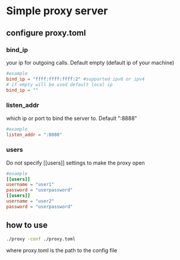 # Simple proxy server
## configure proxy.toml
### bind_ip
your ip for outgoing calls. Default empty (default ip of your machine)
```toml
#example
bind_ip = "ffff:ffff:ffff:2" #supported ipv6 or ipv4
# if empty will be used default local ip
bind_ip = ""
```
### listen_addr 
which ip or port to bind the server to. Default ":8888"
```toml
#example
listen_addr = ":8080"
```
### users
Do not specify [[users]] settings to make the proxy open
```toml
#example
[[users]]
username = "user1"
password = "userpassword"
[[users]]
username = "user2"
password = "userpassword"
```
## how to use
```bash
./proxy -conf ./proxy.toml
```
where proxy.toml is the path to the config file
